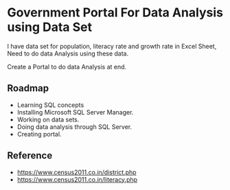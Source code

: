 
# Government Portal For Data Analysis using Data Set

I have data set for population, literacy rate and growth rate in Excel Sheet, Need to do data Analysis using these data. 

Create a Portal to do data Analysis at end. 


## Roadmap

- Learning SQL concepts
- Installing Microsoft SQL Server Manager. 
- Working on data sets. 
- Doing data analysis through SQL Server. 
- Creating portal. 


## Reference

- https://www.census2011.co.in/district.php
- https://www.census2011.co.in/literacy.php

